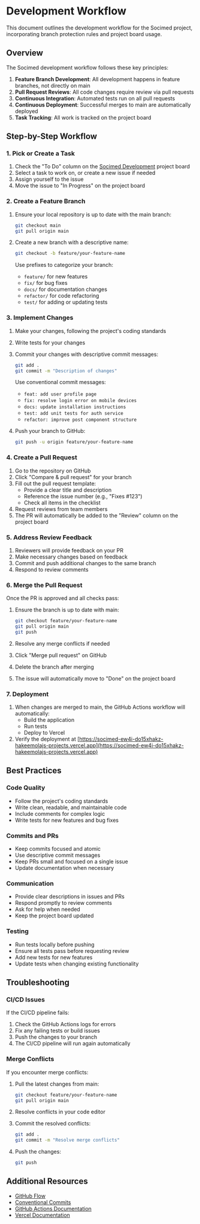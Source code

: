 # Development Workflow

This document outlines the development workflow for the Socimed project, incorporating branch protection rules and project board usage.

## Overview

The Socimed development workflow follows these key principles:

1. **Feature Branch Development**: All development happens in feature branches, not directly on main
2. **Pull Request Reviews**: All code changes require review via pull requests
3. **Continuous Integration**: Automated tests run on all pull requests
4. **Continuous Deployment**: Successful merges to main are automatically deployed
5. **Task Tracking**: All work is tracked on the project board

## Step-by-Step Workflow

### 1. Pick or Create a Task

1. Check the "To Do" column on the [Socimed Development](https://github.com/Hakeemolaj/socimed/projects) project board
2. Select a task to work on, or create a new issue if needed
3. Assign yourself to the issue
4. Move the issue to "In Progress" on the project board

### 2. Create a Feature Branch

1. Ensure your local repository is up to date with the main branch:
   ```bash
   git checkout main
   git pull origin main
   ```

2. Create a new branch with a descriptive name:
   ```bash
   git checkout -b feature/your-feature-name
   ```
   
   Use prefixes to categorize your branch:
   - `feature/` for new features
   - `fix/` for bug fixes
   - `docs/` for documentation changes
   - `refactor/` for code refactoring
   - `test/` for adding or updating tests

### 3. Implement Changes

1. Make your changes, following the project's coding standards
2. Write tests for your changes
3. Commit your changes with descriptive commit messages:
   ```bash
   git add .
   git commit -m "Description of changes"
   ```
   
   Use conventional commit messages:
   - `feat: add user profile page`
   - `fix: resolve login error on mobile devices`
   - `docs: update installation instructions`
   - `test: add unit tests for auth service`
   - `refactor: improve post component structure`

4. Push your branch to GitHub:
   ```bash
   git push -u origin feature/your-feature-name
   ```

### 4. Create a Pull Request

1. Go to the repository on GitHub
2. Click "Compare & pull request" for your branch
3. Fill out the pull request template:
   - Provide a clear title and description
   - Reference the issue number (e.g., "Fixes #123")
   - Check all items in the checklist
4. Request reviews from team members
5. The PR will automatically be added to the "Review" column on the project board

### 5. Address Review Feedback

1. Reviewers will provide feedback on your PR
2. Make necessary changes based on feedback
3. Commit and push additional changes to the same branch
4. Respond to review comments

### 6. Merge the Pull Request

Once the PR is approved and all checks pass:

1. Ensure the branch is up to date with main:
   ```bash
   git checkout feature/your-feature-name
   git pull origin main
   git push
   ```

2. Resolve any merge conflicts if needed
3. Click "Merge pull request" on GitHub
4. Delete the branch after merging
5. The issue will automatically move to "Done" on the project board

### 7. Deployment

1. When changes are merged to main, the GitHub Actions workflow will automatically:
   - Build the application
   - Run tests
   - Deploy to Vercel
2. Verify the deployment at [https://socimed-ew4i-do15xhakz-hakeemolajs-projects.vercel.app](https://socimed-ew4i-do15xhakz-hakeemolajs-projects.vercel.app)

## Best Practices

### Code Quality

- Follow the project's coding standards
- Write clean, readable, and maintainable code
- Include comments for complex logic
- Write tests for new features and bug fixes

### Commits and PRs

- Keep commits focused and atomic
- Use descriptive commit messages
- Keep PRs small and focused on a single issue
- Update documentation when necessary

### Communication

- Provide clear descriptions in issues and PRs
- Respond promptly to review comments
- Ask for help when needed
- Keep the project board updated

### Testing

- Run tests locally before pushing
- Ensure all tests pass before requesting review
- Add new tests for new features
- Update tests when changing existing functionality

## Troubleshooting

### CI/CD Issues

If the CI/CD pipeline fails:

1. Check the GitHub Actions logs for errors
2. Fix any failing tests or build issues
3. Push the changes to your branch
4. The CI/CD pipeline will run again automatically

### Merge Conflicts

If you encounter merge conflicts:

1. Pull the latest changes from main:
   ```bash
   git checkout feature/your-feature-name
   git pull origin main
   ```

2. Resolve conflicts in your code editor
3. Commit the resolved conflicts:
   ```bash
   git add .
   git commit -m "Resolve merge conflicts"
   ```

4. Push the changes:
   ```bash
   git push
   ```

## Additional Resources

- [GitHub Flow](https://guides.github.com/introduction/flow/)
- [Conventional Commits](https://www.conventionalcommits.org/)
- [GitHub Actions Documentation](https://docs.github.com/en/actions)
- [Vercel Documentation](https://vercel.com/docs)

